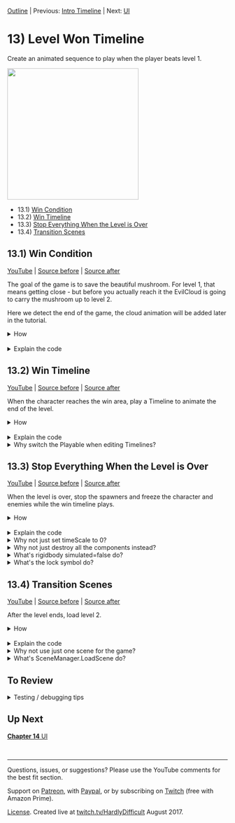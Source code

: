 [Outline](README.md) | Previous: [Intro Timeline](C12.md) | Next: [UI](C14.md)

# 13) Level Won Timeline

Create an animated sequence to play when the player beats level 1.

<img src=https://i.imgur.com/bBtnZBv.gif width=300px>

 - 13.1) [Win Condition](#131-win-condition)
 - 13.2) [Win Timeline](#132-win-timeline)
 - 13.3) [Stop Everything When the Level is Over](#133-stop-everything-when-the-level-is-over)
 - 13.4) [Transition Scenes](#134-transition-scenes)

## 13.1) Win Condition

[YouTube]() | [Source before](https://github.com/hardlydifficult/2DUnityTutorial/archive/12_4_ScreenShake.zip) | [Source after](https://github.com/hardlydifficult/2DUnityTutorial/archive/13_1_LevelWon.zip)

The goal of the game is to save the beautiful mushroom.  For level 1, that means getting close - but before you actually reach it the EvilCloud is going to carry the mushroom up to level 2.  

Here we detect the end of the game, the cloud animation will be added later in the tutorial.

<details><summary>How</summary>

**Create TouchMeToWin**:

 - Create script Code/Effects/**[TouchMeToWin](https://github.com/hardlydifficult/2DUnityTutorial/blob/13_1_LevelWon/Assets/Code/Effects/TouchMeToWin.cs)**:

```csharp
using UnityEngine;

public class TouchMeToWin : MonoBehaviour
{
  static int totalNumberActive;

  [SerializeField]
  Behaviour componentToEnableOnTouch;

  [SerializeField]
  LayerMask touchableLayers;
  
  protected void OnEnable()
  {
    totalNumberActive++;
  }

  protected void OnDisable()
  {
    totalNumberActive--;
  }

  protected void OnTriggerEnter2D(
    Collider2D collision)
  {
    if(enabled == false
      || touchableLayers.Includes(
        collision.gameObject.layer) == false)
    {
      return;
    }

    if(componentToEnableOnTouch != null)
    {
      componentToEnableOnTouch.enabled = true;
    }

    enabled = false;
    if(totalNumberActive == 0)
    {
      GameObject.FindObjectOfType<LevelController>().YouWin();
    }
  }
}
```

<br>**Design the win area**:

   - Create a Layer "CharacterOnly":
     - Configure the collision matrix to only support CharacterOnly <-> Character collisions.
 - Create an empty GameObject named "WinArea".
   - Layer: CharacterOnly
   - Add **TouchMeToWin**:
     - Touchable Layers: Character
   - Add a **BoxCollider2D**
     - Move the GameObject and size the collider so it covers the area that when entered will end the level.
     - Check Is Trigger.
   - Add a sprite to lure the character to the win area.  We are using Art/jumperpack_kenney/PNG/Environment/**mushroom_red**.
     - Order in Layer: -5
     - Make it a child of the WinArea. 

<img src="https://i.imgur.com/WuW9hPk.png" width=300px />

<br>**Test**:

 - When the Character reaches the win area, the message YouWin should appear in the Console window.

<hr></details><br>
<details><summary>Explain the code</summary>

'using' clauses at the top of a file brings APIs into scope. Used for:

 - UnityEngine.Behaviour
 - UnityEngine.Collider2D
 - UnityEngine.GameObject
 - UnityEngine.LayerMask
 - UnityEngine.MonoBehaviour
 - UnityEngine.SerializeFieldAttribute

```csharp
using UnityEngine;
```

We inherit from MonoBehaviour, which allows this script to be added as a component on a GameObject.

public is optional here. Used for consistency.

```csharp
public class TouchMeToWin : MonoBehaviour
{
```

This field is static, which means the data is shared across all instances of TouchMeToWin in the game.

This tracks how many are waiting to be touched before the level is won.

```csharp
  static int totalNumberActive;
```

This is a Unity-specific attribute that exposes a field in the Inspector, allowing you to configure it for the object.

```csharp
  [SerializeField]
```

This optionally holds a reference to a component which should be enabled when this was touched.  Set in the Inspector.

```csharp
  Behaviour componentToEnableOnTouch;
```

This defines which GameObjects to accept touches from by their layer.

```csharp
  [SerializeField]
  LayerMask touchableLayers;
```

OnEnable is a Unity event which is called each time the component is enabled.

protected is optional here.  Used for consistency.

```csharp
  protected void OnEnable()
  {
```

Here we add one to the total number of active touchable regions.

```csharp
    totalNumberActive++;
  }
```

OnDisabel is a Unity event which is called each time the component is disabled or the GameObject is destroyed.

protected is optional here.  Used for consistency.

```csharp
  protected void OnDisable()
  {
```

Here we subtract one from the total number of active touchable regions.

```csharp
    totalNumberActive--;
  }
```

OnTriggerEnter2D is a Unity event which is called when a collider from another GameObject first begins to overlap a collider on this GameObject.

The collision variable here represents the collider on the other GameObject.

```csharp
  protected void OnTriggerEnter2D(
    Collider2D collision)
  {
```

If this component has been disabled, or if the GameObject we hit is not part of the touchableLayers defined in the Inspector, then this script does nothing.

```csharp
    if(enabled == false
      || touchableLayers.Includes(
        collision.gameObject.layer) == false)
    {
      return;
    }
```

If a component to enable when this is touched was defined in the Inspector, enable it now.

```csharp
    if(componentToEnableOnTouch != null)
    {
      componentToEnableOnTouch.enabled = true;
    }
```

Here we disable this component to ensure that we do not run the logic in this method a second time.

This will also call OnDisable above, decrementing the totalNumberActive.

```csharp
    enabled = false;
```

Check if this touch was the last one in the scene required to win the level.

```csharp
    if(totalNumberActive == 0)
    {
```

Find the LevelController component in the scene and call its YouWin method.

```csharp
      GameObject.FindObjectOfType<LevelController>().YouWin();
    }
  }
}
```

<hr></details>


## 13.2) Win Timeline

[YouTube]() | [Source before](https://github.com/hardlydifficult/2DUnityTutorial/archive/13_1_LevelWon.zip) | [Source after](https://github.com/hardlydifficult/2DUnityTutorial/archive/13_2_WinTimeline.zip)

When the character reaches the win area, play a Timeline to animate the end of the level.

<details><summary>How</summary>

**Win animation**:

 - Create another animation for the EvilCloud to play when the player wins, Animations/**CloudLevel1Exit**.
   - FYI: you may not be able to record if the Timeline Editor window is open.
   - Select Animations/CloudLevel1Exit and disable Loop Time.

<br>**Win Timeline**:

 - Right click in Assets/Animations -> Create -> Timeline named **Level2Exit**.
   - Select the EvilCloud's sprite GameObject:
     - Playable: Level2Exit

<img src="https://i.imgur.com/Jsah6Ll.png" width=300px />

 - In the Timeline Editor window:
   - 'Add' an 'Animation Track'
      - Select the EvilCloud's child GameObject.
 - Right click in the timeline and 'Add Animation From Clip' 
   - Select CloudLevel1Exit.

<img src="https://i.imgur.com/xcR7HWr.gif" width=300px />

 - Select the box which appeared for the animation
   - Adjust the speed (hit play to preview).

<br>**Add the Mushroom**:

 - Select the mushroom GameObject and drag it into the timeline.
   - Select Activation Track.
   - Adjust the timeframe so that it starts at the beginning of the timeline and ends when you want the mushroom to disappear.
   - Select the track's row: 
     - Post-playback state: Inactive
 - Change the cloud's Playable back to Level1Entrance.

<br>**Update LevelController**:

 - Update **[LevelController](https://github.com/hardlydifficult/2DUnityTutorial/blob/13_2_WinTimeline/Assets/Code/Controllers/LevelController.cs)**:

<details><summary>Existing code</summary>

```csharp
using UnityEngine;
```

<hr></details>

```csharp
using UnityEngine.Playables; 
```

<details><summary>Existing code</summary>

```csharp
public class LevelController : MonoBehaviour
{
  [SerializeField]
  GameObject playerPrefab;

  protected bool isGameOver;
```

<hr></details>

```csharp
  [SerializeField]
  PlayableDirector director; 

  [SerializeField]
  PlayableAsset youWinPlayable; 
```

<details><summary>Existing code</summary>

```csharp
  [SerializeField]
  int levelNumber = 1; 

  protected void OnEnable()
  {
    GameController.instance.onLifeCounterChange
      += Instance_onLifeCounterChange;

    StartLevel();
  }
  
  protected void OnDisable()
  {
    GameController.instance.onLifeCounterChange
      -= Instance_onLifeCounterChange;
  }

  void Instance_onLifeCounterChange()
  {
    if(isGameOver)
    {
      return;
    }

    BroadcastEndOfLevel();
 
    if(GameController.instance.lifeCounter <= 0)
    {
      isGameOver = true;
      YouLose();
    }
    else
    {
      StartLevel();
    }
  }

  public void YouWin()
  {
    if(isGameOver == true)
    {
      return;
    }

    isGameOver = true;
```

<hr></details>

```csharp
    director.Play(youWinPlayable); 
```

<details><summary>Existing code</summary>

```csharp
    DisableComponentsOnEndOfLevel[] disableComponentList 
      = GameObject.FindObjectsOfType<DisableComponentsOnEndOfLevel>();  
    for(int i = 0; i < disableComponentList.Length; i++)
    {
      DisableComponentsOnEndOfLevel disableComponent = disableComponentList[i];
      disableComponent.OnEndOfLevel();
    }
  }

  void StartLevel()
  {
    Instantiate(playerPrefab);
  }

  void BroadcastEndOfLevel()
  {
    PlayerDeathMonoBehaviour[] gameObjectList 
      = GameObject.FindObjectsOfType<PlayerDeathMonoBehaviour>();
    for(int i = 0; i < gameObjectList.Length; i++)
    {
      PlayerDeathMonoBehaviour playerDeath = gameObjectList[i];
      playerDeath.OnPlayerDeath();
    }

  }

  void YouLose()
  {
    // TODO
    print("YouLose");
  }
}
```

<hr></details>

<br>**Configure LevelController**:

 - Select the LevelController GameObject:
   - Select the director 
   - YouWinPlayable: Level1Exit

<br>**Test**:

 - When you win, the exit animation should play out.
   - It may end with the Cloud popping back to its original position.
   - In the next couple sections we will stop entities from moving during the animation and transition to level 2.  

<hr></details><br>
<details><summary>Explain the code</summary>

'using' clauses at the top of a file brings APIs into scope. Used for:

 - UnityEngine.Playables.PlayableAsset
 - UnityEngine.Playables.PlayableDirector

```csharp
using UnityEngine.Playables; 
```

This holds a reference to the director which owns the playable selected below.  Set in the Inspector.

```csharp
  [SerializeField]
  PlayableDirector director; 
```

A reference to the playable timeline to use when the player wins.  Set in the Inspector.

```csharp
  [SerializeField]
  PlayableAsset youWinPlayable; 
```

Here we tell the Playable Director on the EvilCloud to start the Timeline created to play when you win.

```csharp
    director.Play(youWinPlayable); 
```

<hr></details>
<details><summary>Why switch the Playable when editing Timelines?</summary>

Unity 2017 is the first release of Timeline, it's still a work in progress.  

At the moment you cannot edit Timelines unless they are active in the scene.  You can only partially view the Timeline by selecting the file.  So anytime you want to modify the Level1Exit Timeline, you need to change the Playable Director and then when you are complete change it back.

On a related note, you can't edit an animation if the Timeline window is open.  When working with Animations and Timelines, it seems to work best if you only have one open at a time.

<hr></details>

## 13.3) Stop Everything When the Level is Over

[YouTube]() | [Source before](https://github.com/hardlydifficult/2DUnityTutorial/archive/13_2_WinTimeline.zip) | [Source after](https://github.com/hardlydifficult/2DUnityTutorial/archive/13_3_StopEverything.zip)

When the level is over, stop the spawners and freeze the character and enemies while the win timeline plays.

<details><summary>How</summary>

**Create DisableComponentsOnEndOfLevel**:

 - Create script Code/Controllers/**[DisableComponentsOnEndOfLevel](https://github.com/hardlydifficult/2DUnityTutorial/blob/13_3_StopEverything/Assets/Code/Controllers/DisableComponentsOnEndOfLevel.cs)**:

```csharp
using UnityEngine;

public class DisableComponentsOnEndOfLevel : MonoBehaviour
{
  [SerializeField]
  Component[] componentsToDisable;

  public void OnEndOfLevel()
  {
    for(int i = 0; i < componentsToDisable.Length; i++)
    {
      Component component = componentsToDisable[i];
      if(component is Rigidbody2D)
      {
        Rigidbody2D myBody = (Rigidbody2D)component;
        myBody.simulated = false;
      }
      else if(component is Behaviour)
      {
        Behaviour behaviour = (Behaviour)component;
        behaviour.enabled = false;
        if(behaviour is MonoBehaviour)
        {
          MonoBehaviour monoBehaviour = (MonoBehaviour)behaviour;
          monoBehaviour.StopAllCoroutines();
        }
      }
      else
      {
        Destroy(component);
      }
    }
  }
}
```

<br>**Configuration**:

 - Select the Character:
   - Add **DisableComponentsOnEndOfLevel** and to the components list, add:
     - Its Rigidbody2D.
     - Its PlayerController.
     - The character's animator (which is on the child GameObject).  You can do this by:
       - Open a second Inspector by right click on the Inspector tab and select Add Tab -> Inspector.
       - With the Character's parent GameObject selected, hit the lock symbol in one of the Inspectors.
       - Select the character's child sprite, then drag the Animator from one Inspector into the other.

<img src="https://i.imgur.com/UOEJNyx.gif" width=500px />

 - Unlock the Inspector.
 - Select the HoverGuy prefab.
   - Add **DisableComponentsOnEndOfLevel**:
      - Component list: Rigidbody2D, Animator, FadeInThenEnable.
 - Select the SpikeBall prefab.
   - Add **DisableComponentsOnEndOfLevel**:
     - Component list: Rigidbody2D.
 - For each the EvilCloud and the Door:
   - Add **DisableComponentsOnEndOfLevel**
     - Component list: Spawner.

<br>**Update LevelController**:

 - Update Code/Controllers/**LevelController**:

<details><summary>Existing code</summary>

```csharp
using UnityEngine;

public class LevelController : MonoBehaviour
{
  [SerializeField]
  GameObject playerPrefab;

  protected bool isGameOver;

  [SerializeField]
  int levelNumber = 1; 

  protected void OnEnable()
  {
    GameController.instance.onLifeCounterChange
      += Instance_onLifeCounterChange;

    StartLevel();
  }
  
  protected void OnDisable()
  {
    GameController.instance.onLifeCounterChange
      -= Instance_onLifeCounterChange;
  }

  void Instance_onLifeCounterChange()
  {
    if(isGameOver)
    {
      return;
    }

    BroadcastEndOfLevel();
 
    if(GameController.instance.lifeCounter <= 0)
    {
      isGameOver = true;
      YouLose();
    }
    else
    {
      StartLevel();
    }
  }

  public void YouWin()
  {
    if(isGameOver == true)
    { 
      return;
    }

    isGameOver = true;

    director.Play(TimelineEventPlayable);
```

<hr></details>

```csharp
    DisableComponentsOnEndOfLevel[] disableComponentList 
      = GameObject.FindObjectsOfType<DisableComponentsOnEndOfLevel>();  
    for(int i = 0; i < disableComponentList.Length; i++)
    {
      DisableComponentsOnEndOfLevel disableComponent = disableComponentList[i];
      disableComponent.OnEndOfLevel();
    }
```

<details><summary>Existing code</summary>

```csharp
  }

  void StartLevel()
  {
    Instantiate(playerPrefab);
  }

  void BroadcastEndOfLevel()
  {
    PlayerDeathMonoBehaviour[] gameObjectList 
      = GameObject.FindObjectsOfType<PlayerDeathMonoBehaviour>();
    for(int i = 0; i < gameObjectList.Length; i++)
    {
      PlayerDeathMonoBehaviour playerDeath = gameObjectList[i];
      playerDeath.OnPlayerDeath();
    }
  }

  void YouLose()
  {
    // TODO
    print("YouLose");
  }
}
```

<br>**Test**:

 - When you win the level:
    - The Character, HoverGuys, and SpikeBalls should freeze.
    - The spawners should stop spawning.

<hr></details>

<hr></details><br>
<details><summary>Explain the code</summary>

**DisableComponentsOnEndOfLevel**:

'using' clauses at the top of a file brings APIs into scope. Used for:

 - UnityEngine.Behaviour
 - UnityEngine.Component
 - UnityEngine.MonoBehaviour
 - UnityEngine.Rigidbody2D
 - UnityEngine.SerializeFieldAttribute

```csharp
using UnityEngine;
```

We inherit from MonoBehaviour, which allows this script to be added as a component on a GameObject.

public is optional here. Used for consistency.

```csharp
public class DisableComponentsOnEndOfLevel : MonoBehaviour
{
```

This is a Unity-specific attribute that exposes a field in the Inspector, allowing you to configure it for the object.

```csharp
  [SerializeField]
```

This is an array of references to other components which should be disabled when the level ends.

```csharp
  Component[] componentsToDisable;
```

This method will be called by the LevelManager when the level ends.

This method is public so that the LevelManager may call it.

```csharp
  public void OnEndOfLevel()
  {
```

Loop over each of the components which should be disabled at the end of the level.

```csharp
    for(int i = 0; i < componentsToDisable.Length; i++)
    {
      Component component = componentsToDisable[i];
```

Check if the component is a rigidbody.

```csharp
      if(component is Rigidbody2D)
      {
        Rigidbody2D myBody = (Rigidbody2D)component;
```

To disable a rigidbody, we set the simulated bool to false.

```csharp
        myBody.simulated = false;
      }
```

Check if the component is a Behaviour, which includes all MonoBehaviours and therefore all the custom scripts we have written.

```csharp
      else if(component is Behaviour)
      {
        Behaviour behaviour = (Behaviour)component;
```

To disable a behaviour, we set the enabled bool to false.

```csharp
        behaviour.enabled = false;
```

Check if the component is also a MonoBehaviour (vs another kind of Behaviour such as an Animator).

```csharp
        if(behaviour is MonoBehaviour)
        {
          MonoBehaviour monoBehaviour = (MonoBehaviour)behaviour;
```

In addition to disabling the MonoBehaviour, we stop any coroutines which are currently running.

```csharp
          monoBehaviour.StopAllCoroutines();
        }
      }
```

This section handles any other component types.

```csharp
      else
      {
```

For any other component type, disable it by destroying the component.

```csharp
        Destroy(component);
      }
    }
  }
}
```

<br>**LevelController**:

This searches the scene for all the DisableComponentsOnEndOfLevel components.

```csharp
    DisableComponentsOnEndOfLevel[] disableComponentList 
      = GameObject.FindObjectsOfType<DisableComponentsOnEndOfLevel>();  
```

Loop over each of the components found.

```csharp
    for(int i = 0; i < disableComponentList.Length; i++)
    {
      DisableComponentsOnEndOfLevel disableComponent = disableComponentList[i];
```

For each component, call teh OnEndOfLevel method for it to react to the level ending.

```csharp
      disableComponent.OnEndOfLevel();
    }
```

<hr></details>
<details><summary>Why not just set timeScale to 0?</summary>

You could, but some things would need to change a bit.

We don't want everything to pause.  The EvilCloud animation needs to progress.  If you change the timeScale, you will need to modify the Animators to use Unscaled time -- otherwise the animations would not play until time resumed.

<hr></details>
<details><summary>Why not just destroy all the components instead?</summary>

Destroying a component is an option.  Once destroyed, that component stops but the rest of the GameObject is still in-tact.

Errors occur if we attempt to destroy the components mentioned above due to other components requiring the ones we removed.  If we wanted to switch to destroying components instead, we would need to be more selective in which components are included to avoid dependency issues.  Because of this, it's simpler to disable than destroy.

<hr></details>
<details><summary>What's rigidbody simulated=false do?</summary>

Setting simulated to false on the rigidbody effectively disables the component.  The rigidbody does not support an 'enabled' flag like scripts do - 'simulated' is their equivalent.

<hr></details>
<details><summary>What's the lock symbol do?</summary>

Many of the windows in Unity have a lock symbol in the top right.  Clicking this will freeze the selection for that window.  So if you select a GameObject you can freeze the Inspector, allowing you to continue navigating other files while still having that same GameObject's properties displayed in the Inspector.

This is handy for various things such as above where we want one GameObject to reference another GameObject's component.  Open two Inspectors, select the first GameObject and lock one of the Inspector windows... now you can select the other GameObject and you have one Inspector for each.

<hr></details>

## 13.4) Transition Scenes

[YouTube]() | [Source before](https://github.com/hardlydifficult/2DUnityTutorial/archive/13_3_StopEverything.zip) | [Source after](https://github.com/hardlydifficult/2DUnityTutorial/archive/13_4_TransitionScenes.zip)

After the level ends, load level 2.

<details><summary>How</summary>

**Create ChangeScenePlayable**:

 - Create script Code/Animations/**ChangeScenePlayable**:

```csharp
using UnityEngine;
using UnityEngine.Playables;
using UnityEngine.SceneManagement;
using UnityEngine.Timeline;

public class ChangeScenePlayable : BasicPlayableBehaviour
{
  [SerializeField]
  string sceneNameToLoad;

  public override void OnBehaviourPlay(
    Playable playable, 
    FrameData info)
  {
    base.OnBehaviourPlay(playable, info);

    SceneManager.LoadScene(sceneNameToLoad);
  }
}
```

<br>**Configure builds**:

 - Add scene to build settings with menu File -> Build Settings.
   - Click "Add Open Scenes" to add the current scene (level 1).
 - Create a new scene with File -> New Scene.
   - Save it as Assets/Scenes/**Level2**.
   - Add level 2 to the Build Settings.
 - Double click Assets/Scenes/Level1 to return to that scene.

<br>**Configure timeline**:

 - Change the EvilCloud Director to Level1Exit and open the Timeline.
   - Drag the **ChangeScenePlayable** script into the Timeline.
      - Scene to load: Level2
   - Position it to start after the animation completes.  The size of the box does not matter.
 - Change the EvilCloud Director back to Level1Entrance.

<br>**Test**:
 
  - When you win the level, after the end sequence plays the scene should change and you will see nothing but a blue screen.

<hr></details><br>
<details><summary>Explain the code</summary>

'using' clauses at the top of a file brings APIs into scope. Used for:

 - UnityEngine.Playables.FrameData
 - UnityEngine.Playables.Playable
 - UnityEngine.SceneManagement.SceneManager
 - UnityEngine.SerializeFieldAttribute
 - UnityEngine.Timeline.BasicPlayableBehaviour

```csharp
using UnityEngine;
using UnityEngine.Playables;
using UnityEngine.SceneManagement;
using UnityEngine.Timeline;
```

We inherit from BasicPlayableBehaviour which allows this script to be added to as an event in a Timeline.

public is optional here. Used for consistency.

```csharp
public class ChangeScenePlayable : BasicPlayableBehaviour
{
```

This is a Unity-specific attribute that exposes a field in the Inspector, allowing you to configure it for the object.

```csharp
  [SerializeField]
```

This defines which scene will be loaded when this behaviour appears in the Timeline.  Set in the Inspector.

```csharp
  string sceneNameToLoad;
```

OnBehaviourPlay is a Unity event which is called when this script begins in a Timeline.

We are going to ignore the parameters here.

```csharp
  public override void OnBehaviourPlay(
    Playable playable, 
    FrameData info)
  {
```

As a general best practice when override methods, we call the base first so that this script supplements instead of replaces any logic the basic class may have for this method.

```csharp
    base.OnBehaviourPlay(playable, info);
```

This loads the next scene.  

Loading a scene first destroys all the GameObjects in this scene and then adds GameObjects for the next scene.

```csharp
    SceneManager.LoadScene(sceneNameToLoad);
  }
}
```

<hr></details>
<details><summary>Why not use just one scene for the game?</summary>

You could.  But I would not advise it.

Using multiple scenes, one for each level, makes it easy to customize the layout and behaviour for the level.  Technically this could all be achieved in a single scene but that could make level design confusing.

GameObjects which are shared between levels can use a prefab so that they have a common definition.  With a prefab, you can make a modification and have that change impact every instance.  You can also override a setting from a prefab for a specific use case, such as making enemies move faster in level 2.

<hr></details>
<details><summary>What's SceneManager.LoadScene do?</summary>

Calling LoadScene will Destroy every GameObject in the scene, except for any which are DontDestroyOnLoad like our GameController, and then loads the requested scene.

The scenes available to load are defined in Build Settings.  You must add scenes you want to load there.  Once in Build Settings you can load a scene by its filename, as we do here ('Level2'), or you can load by index (the order of the scene in build settings.)

<hr></details>
         
## To Review

<details><summary>Testing / debugging tips</summary>

 - TODO

</details>

## Up Next

[**Chapter 14** UI](C14.md)

<br><hr>

Questions, issues, or suggestions?  Please use the YouTube comments for the best fit section.

Support on [Patreon](https://www.patreon.com/HardlyDifficult), with [Paypal](https://u.muxy.io/tip/HardlyDifficult), or by subscribing on [Twitch](https://www.twitch.tv/HardlyDifficult/subscribe) (free with Amazon Prime).

[License](TODO). Created live at [twitch.tv/HardlyDifficult](https://www.twitch.tv/HardlyDifficult) August 2017.